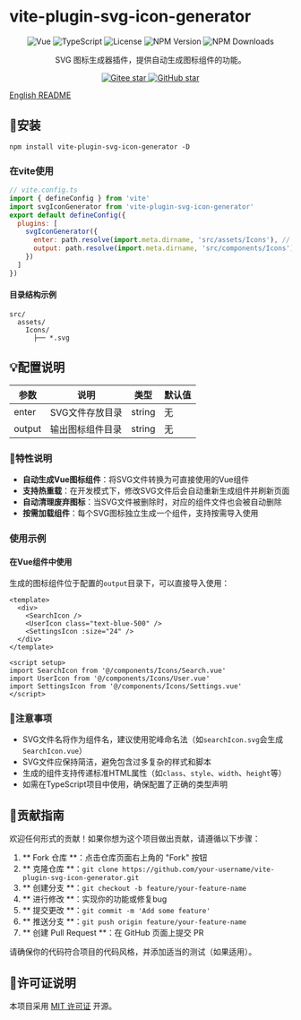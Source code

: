 # vite-plugin-svg-icon-generator
<div align="center">

![Vue](https://img.shields.io/badge/Vue.js-3.x-4FC08D?style=flat-square&logo=vue.js)
![TypeScript](https://img.shields.io/badge/TypeScript-4.x-3178C6?style=flat-square&logo=typescript)
![License](https://img.shields.io/badge/License-MIT-green?style=flat-square)
![NPM Version](https://img.shields.io/npm/v/vite-plugin-svg-icon-generator?style=flat-square)
![NPM Downloads](https://img.shields.io/npm/dm/vite-plugin-svg-icon-generator?style=flat-square)

SVG 图标生成器插件，提供自动生成图标组件的功能。

</div>

<div align="center">
  <a href="https://gitee.com/salted-fish-333/vite-plugin-svg-icon-generator" target="_blank">
    <img src="https://gitee.com/salted-fish-333/vite-plugin-svg-icon-generator/badge/star.svg?theme=dark" alt="Gitee star" />
  </a>
  <a href="https://github.com/Saltedfish117/vite-plugin-svg-icon-generator" target="_blank">
    <img src="https://img.shields.io/github/stars/Saltedfish117/vite-plugin-svg-icon-generator?style=social" alt="GitHub star" />
  </a>
</div>

[English README](README.en.md)

## 🚀安装
```
npm install vite-plugin-svg-icon-generator -D
```
### 在vite使用
```js
// vite.config.ts
import { defineConfig } from 'vite'
import svgIconGenerator from 'vite-plugin-svg-icon-generator'
export default defineConfig({
  plugins: [
    svgIconGenerator({
      enter: path.resolve(import.meta.dirname, 'src/assets/Icons'), // SVG文件存放目录
      output: path.resolve(import.meta.dirname, 'src/components/Icons'), // 输出图标组件目录
    })
  ]
})
```

#### 目录结构示例

```
src/
  assets/
    Icons/
      ├── *.svg
```
## 💡配置说明
| 参数   | 说明            | 类型   | 默认值               |
| ------ | --------------- | ------ | -------------------- |
| enter  | SVG文件存放目录 | string | 无                   |
| output | 输出图标组件目录 | string | 无                   |
### 📃特性说明

- **自动生成Vue图标组件**：将SVG文件转换为可直接使用的Vue组件
- **支持热重载**：在开发模式下，修改SVG文件后会自动重新生成组件并刷新页面
- **自动清理废弃图标**：当SVG文件被删除时，对应的组件文件也会被自动删除
- **按需加载组件**：每个SVG图标独立生成一个组件，支持按需导入使用

### 使用示例

#### 在Vue组件中使用

生成的图标组件位于配置的`output`目录下，可以直接导入使用：

```vue
<template>
  <div>
    <SearchIcon />
    <UserIcon class="text-blue-500" />
    <SettingsIcon :size="24" />
  </div>
</template>

<script setup>
import SearchIcon from '@/components/Icons/Search.vue'
import UserIcon from '@/components/Icons/User.vue'
import SettingsIcon from '@/components/Icons/Settings.vue'
</script>
```

### 📣注意事项
- SVG文件名将作为组件名，建议使用驼峰命名法（如`searchIcon.svg`会生成`SearchIcon.vue`）
- SVG文件应保持简洁，避免包含过多复杂的样式和脚本
- 生成的组件支持传递标准HTML属性（如`class`、`style`、`width`、`height`等）
- 如需在TypeScript项目中使用，确保配置了正确的类型声明

## 🤝贡献指南

欢迎任何形式的贡献！如果你想为这个项目做出贡献，请遵循以下步骤：

1. ** Fork 仓库 **：点击仓库页面右上角的 "Fork" 按钮
2. ** 克隆仓库 **：`git clone https://github.com/your-username/vite-plugin-svg-icon-generator.git`
3. ** 创建分支 **：`git checkout -b feature/your-feature-name`
4. ** 进行修改 **：实现你的功能或修复bug
5. ** 提交更改 **：`git commit -m 'Add some feature'`
6. ** 推送分支 **：`git push origin feature/your-feature-name`
7. ** 创建 Pull Request **：在 GitHub 页面上提交 PR

请确保你的代码符合项目的代码风格，并添加适当的测试（如果适用）。

## 📄许可证说明

本项目采用 [MIT 许可证](./LICENSE) 开源。
